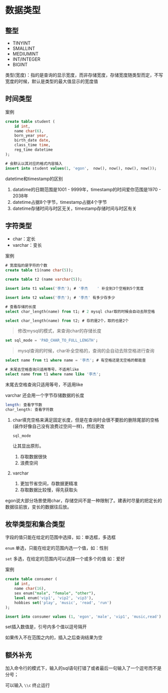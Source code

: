 # 数据类型

## 整型

- TINYINT
- SMALLINT
- MEDIUMINT
- INT/INTEGER
- BIGINT

类型(宽度)：指的是查询的显示宽度，而非存储宽度，存储宽度随类型而定，不写宽度的时候，默认是类型的最大值显示的宽度值

## 时间类型

案例

```sql
create table student (
	id int,
	name char(6),
	born_year year,
	birth_date date,
	class_time time,
	reg_time datetime
);

# 会默认以其对应的格式内容插入
insert into student values(1, 'egon',  now(), now(), now(), now());
```

datetime和timestamp的区别

1. datatime的日期范围是1001 - 9999年，timestamp的时间爱你范围是1970 - 2038年
2. datetime占据8个字节，timestamp占据4个字节
3. datetime存储时间与时区无关，timestamp存储时间与时区有关

## 字符类型

- char：定长
- varchar：变长

案例

```sql
# 宽度指的是字符的个数
create table t1(name char(5));

create table t2 (name varchar(5));

insert into t1 values('李杰'); # '李杰    ' 补全到3个空格到5个宽度

insert into t2 values('李杰'); # '李杰' 有多少存多少

# 查看存储的长度
select char_length(name) from t1; # 2 mysql char取的时候会自动去除空格

select char_length(name) from t2; # 存的是2个，取的也是2个
```

> 修改mysql的模式，来查询char的存储长度

```sql
set sql_mode = 'PAD_CHAR_TO_FULL_LENGTH';
```

> mysql查询的时候，char补全空格的，查询的会自动去除空格进行查询

```sql
select name from t1 where name = '李杰'; # 有空格还是无空格的都能查

# 末尾去空格查询只适用等号，不适用like
select name from t1 where name like '李杰'; 
```

末尾去空格查询只适用等号，不适用like

varchar 还会用一个字节存储数据的长度

```sql
length: 查看字节数
char_length: 查看字符数
```

1. char填充空格来满足固定长度，但是在查询时会很不要脸的删除尾部的空格(装作好像自己没有浪费过空间一样)，然后更改 

   ```
   sql_mode
   ```

    让其显出原形。

   1. 存取数据很快
   2. 浪费空间

2. varchar

   1. 更加节省空间，存数据更精准
   2. 存取数据比较慢，得先获取头

egon说大部分场景使用char，存储空间不是一种限制了。建表时尽量的把定长的数据往前放，变长的数据往后放。

## 枚举类型和集合类型

字段的值只能在给定的范围中选择，如：单选框，多选框

`enum` 单选，只能在给定的范围内选一个值，如：性别

`set` 多选，在给定的范围内可以选择一个或多个的值 如：爱好

案例

```sql
create table consumer (
	id int,
	name char(16),
	sex enum("male", "female", "other"),
	level enum('vip1', 'vip2', 'vip3'),
	hobbies set('play', 'music', 'read', 'run')
);

insert into consumer values (1, 'egon', 'male', 'vip1', 'music,read')
```

set插入数值是，引号内多个值以逗号隔开

如果传入不在范围之内的，插入之后查询结果为空

## 额外补充

加入命令行的模式下，输入的sql语句打错了或者最后一句输入了一个逗号而不是分号；

可以输入 `\\c` 终止运行